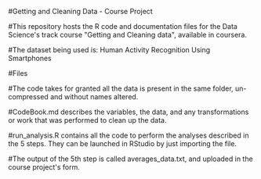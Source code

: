 #Getting and Cleaning Data - Course Project

#This repository hosts the R code and documentation files for the Data Science's track course "Getting and Cleaning data", available in coursera.

#The dataset being used is: Human Activity Recognition Using Smartphones

#Files

#The code takes for granted all the data is present in the same folder, un-compressed and without names altered.

#CodeBook.md describes the variables, the data, and any transformations or work that was performed to clean up the data.

#run_analysis.R contains all the code to perform the analyses described in the 5 steps. They can be launched in RStudio by just importing the file.

#The output of the 5th step is called averages_data.txt, and uploaded in the course project's form.